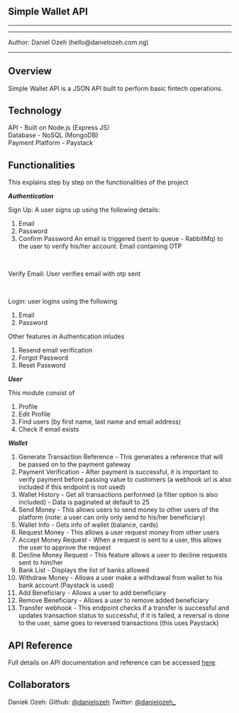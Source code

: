 <h2> Simple Wallet API </h2>

<hr><hr>
<p> Author: Daniel Ozeh (hello@danielozeh.com.ng) </p>
<hr>

## Overview
Simple Wallet API is a JSON API built to perform basic fintech operations.

## Technology
API - Built on Node.js (Express JS) <br>
Database - NoSQL (MongoDB) <br>
Payment Platform - Paystack <br>

## Functionalities
This explains step by step on the functionalities of the project

***Authentication***

Sign Up: A user signs up using the following details:
1. Email
2. Password
3. Confirm Password
An email is triggered (sent to queue - RabbitMq) to the user to verify his/her account. Email containing OTP
<br>

Verify Email: User verifies email with otp sent

<br>

Login: user logins using the following
1. Email
2. Password

Other features in Authentication inludes
1. Resend email verification
2. Forgot Password
3. Reset Password

***User***

This module consist of 
1. Profile
2. Edit Profile
3. Find users (by first name, last name and email address)
4. Check if email exists

***Wallet***
1. Generate Transaction Reference - This generates a reference that will be passed on to the payment gateway
2. Payment Verification - After payment is successful, it is important to verify payment before passing value to customers (a webhook url is also included if this endpoint is not used)
3. Wallet History - Get all transactions performed (a filter option is also included) - Data is paginated at default to 25
4. Send Money - This allows users to send money to other users of the platform (note: a user can only only send to his/her beneficiary)
5. Wallet Info - Gets info of wallet (balance, cards)
6. Request Money - This allows a user request money from other users
7. Accept Money Request - When a request is sent to a user, this allows the user to approve the request
8. Decline Money Request - This feature allows a user to decline requests sent to him/her
9. Bank List - Displays the list of banks allowed
10. Withdraw Money - Allows a user make a withdrawal from wallet to his bank account (Paystack is used)
11. Add Beneficiary - Allows a user to add beneficiary 
12. Remove Beneficiary - Allows a user to remove added beneficiary
13. Transfer webhook - This endpoint checks if a transfer is successful and updates transaction status to successful, if it is failed, a reversal is done to the user, same goes to reversed transactions (this uses Paystack)


## API Reference
Full details on API documentation and reference can be accessed [here](https://documenter.getpostman.com/view/6890514/Uz5NjDe6).

## Collaborators
Daniek Ozeh:
*Github*: [@danielozeh](https://github.com/danielozeh)
*Twitter*: [@danielozeh_](https://twitter.com/danielozeh_)